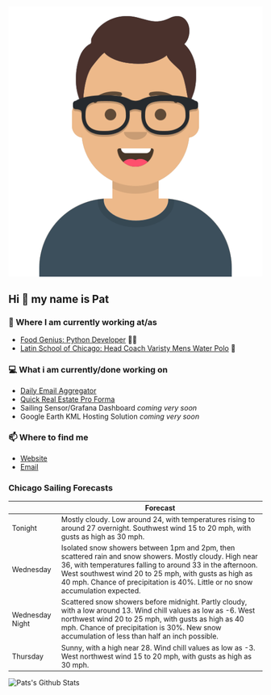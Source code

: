 [![Social banner for p-j-falconer](https://raw.githubusercontent.com/P-J-FALCONER/P-J-FALCONER/master/assets/avataaars.svg)](https://patfalconer.com/)
## Hi :wave: my name is Pat

### 💼 Where I am currently working at/as
- [Food Genius: Python Developer](https://getfoodgenius.com/) 🍔🐍
- [Latin School of Chicago: Head Coach Varisty Mens Water Polo](https://www.latinschool.org/) 🤽


### 💻 What i am currently/done working on
 - [Daily Email Aggregator](https://github.com/P-J-FALCONER/dott_daily_mail)
 - [Quick Real Estate Pro Forma](https://github.com/P-J-FALCONER/henry)
 - Sailing Sensor/Grafana Dashboard *coming very soon*
 - Google Earth KML Hosting Solution *coming very soon*

### 📫 Where to find me
 - [Website](https://patfalconer.com/)
 - [Email](mailto:patrick.j.falconer@gmail.com)


### Chicago Sailing Forecasts
|   | Forecast  |
|---|---|
| Tonight | Mostly cloudy. Low around 24, with temperatures rising to around 27 overnight. Southwest wind 15 to 20 mph, with gusts as high as 30 mph. |
| Wednesday | Isolated snow showers between 1pm and 2pm, then scattered rain and snow showers. Mostly cloudy. High near 36, with temperatures falling to around 33 in the afternoon. West southwest wind 20 to 25 mph, with gusts as high as 40 mph. Chance of precipitation is 40%. Little or no snow accumulation expected. |
| Wednesday Night | Scattered snow showers before midnight. Partly cloudy, with a low around 13. Wind chill values as low as -6. West northwest wind 20 to 25 mph, with gusts as high as 40 mph. Chance of precipitation is 30%. New snow accumulation of less than half an inch possible. |
| Thursday | Sunny, with a high near 28. Wind chill values as low as -3. West northwest wind 15 to 20 mph, with gusts as high as 30 mph. |

![Pats's Github Stats](https://github-readme-stats.vercel.app/api?username=p-j-falconer&show_icons=true&theme=radical)
